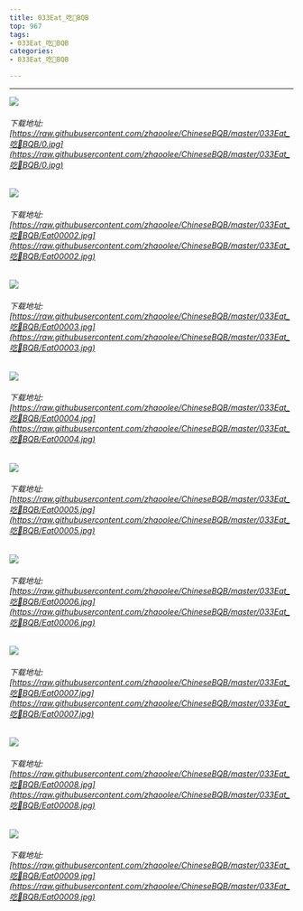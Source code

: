 ```yaml
---
title: 033Eat_吃🍔BQB
top: 967
tags:
- 033Eat_吃🍔BQB
categories:
- 033Eat_吃🍔BQB

---
```


------

<!-- more -->

![](https://raw.githubusercontent.com/zhaoolee/ChineseBQB/master/033Eat_吃🍔BQB/0.jpg)
###### 下载地址:[https://raw.githubusercontent.com/zhaoolee/ChineseBQB/master/033Eat_吃🍔BQB/0.jpg](https://raw.githubusercontent.com/zhaoolee/ChineseBQB/master/033Eat_吃🍔BQB/0.jpg)

![](https://raw.githubusercontent.com/zhaoolee/ChineseBQB/master/033Eat_吃🍔BQB/Eat00002.jpg)
###### 下载地址:[https://raw.githubusercontent.com/zhaoolee/ChineseBQB/master/033Eat_吃🍔BQB/Eat00002.jpg](https://raw.githubusercontent.com/zhaoolee/ChineseBQB/master/033Eat_吃🍔BQB/Eat00002.jpg)

![](https://raw.githubusercontent.com/zhaoolee/ChineseBQB/master/033Eat_吃🍔BQB/Eat00003.jpg)
###### 下载地址:[https://raw.githubusercontent.com/zhaoolee/ChineseBQB/master/033Eat_吃🍔BQB/Eat00003.jpg](https://raw.githubusercontent.com/zhaoolee/ChineseBQB/master/033Eat_吃🍔BQB/Eat00003.jpg)

![](https://raw.githubusercontent.com/zhaoolee/ChineseBQB/master/033Eat_吃🍔BQB/Eat00004.jpg)
###### 下载地址:[https://raw.githubusercontent.com/zhaoolee/ChineseBQB/master/033Eat_吃🍔BQB/Eat00004.jpg](https://raw.githubusercontent.com/zhaoolee/ChineseBQB/master/033Eat_吃🍔BQB/Eat00004.jpg)

![](https://raw.githubusercontent.com/zhaoolee/ChineseBQB/master/033Eat_吃🍔BQB/Eat00005.jpg)
###### 下载地址:[https://raw.githubusercontent.com/zhaoolee/ChineseBQB/master/033Eat_吃🍔BQB/Eat00005.jpg](https://raw.githubusercontent.com/zhaoolee/ChineseBQB/master/033Eat_吃🍔BQB/Eat00005.jpg)

![](https://raw.githubusercontent.com/zhaoolee/ChineseBQB/master/033Eat_吃🍔BQB/Eat00006.jpg)
###### 下载地址:[https://raw.githubusercontent.com/zhaoolee/ChineseBQB/master/033Eat_吃🍔BQB/Eat00006.jpg](https://raw.githubusercontent.com/zhaoolee/ChineseBQB/master/033Eat_吃🍔BQB/Eat00006.jpg)

![](https://raw.githubusercontent.com/zhaoolee/ChineseBQB/master/033Eat_吃🍔BQB/Eat00007.jpg)
###### 下载地址:[https://raw.githubusercontent.com/zhaoolee/ChineseBQB/master/033Eat_吃🍔BQB/Eat00007.jpg](https://raw.githubusercontent.com/zhaoolee/ChineseBQB/master/033Eat_吃🍔BQB/Eat00007.jpg)

![](https://raw.githubusercontent.com/zhaoolee/ChineseBQB/master/033Eat_吃🍔BQB/Eat00008.jpg)
###### 下载地址:[https://raw.githubusercontent.com/zhaoolee/ChineseBQB/master/033Eat_吃🍔BQB/Eat00008.jpg](https://raw.githubusercontent.com/zhaoolee/ChineseBQB/master/033Eat_吃🍔BQB/Eat00008.jpg)

![](https://raw.githubusercontent.com/zhaoolee/ChineseBQB/master/033Eat_吃🍔BQB/Eat00009.jpg)
###### 下载地址:[https://raw.githubusercontent.com/zhaoolee/ChineseBQB/master/033Eat_吃🍔BQB/Eat00009.jpg](https://raw.githubusercontent.com/zhaoolee/ChineseBQB/master/033Eat_吃🍔BQB/Eat00009.jpg)

